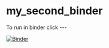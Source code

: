 # my_second_binder
To run in binder click ---

[![Binder](https://mybinder.org/badge_logo.svg)](https://mybinder.org/v2/gh/rowetm/HEC-Lect-0/HEAD)
